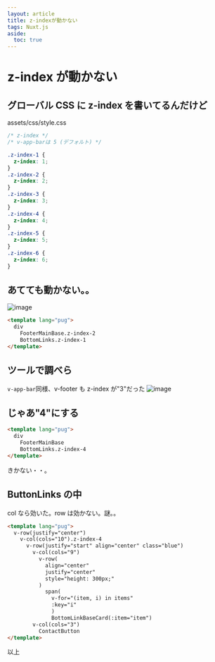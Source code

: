 ```yaml
---
layout: article
title: z-indexが動かない
tags: Nuxt.js
aside:
  toc: true
---
```


# z-index が動かない

## グローバル CSS に z-index を書いてるんだけど

assets/css/style.css

```css
/* z-index */
/* v-app-barは 5 (デフォルト) */

.z-index-1 {
  z-index: 1;
}
.z-index-2 {
  z-index: 2;
}
.z-index-3 {
  z-index: 3;
}
.z-index-4 {
  z-index: 4;
}
.z-index-5 {
  z-index: 5;
}
.z-index-6 {
  z-index: 6;
}
```

## あてても動かない。。

![image](https://user-images.githubusercontent.com/44778704/86770056-10056e80-c08b-11ea-8a34-444701de0c0d.png)

```html
<template lang="pug">
  div
    FooterMainBase.z-index-2
    BottomLinks.z-index-1
</template>
```

## ツールで調べら

`v-app-bar`同様、v-footer も z-index が"3"だった
![image](https://user-images.githubusercontent.com/44778704/86771377-17c61280-c08d-11ea-9132-0cb81da498b4.png)

## じゃあ"4"にする

```html
<template lang="pug">
  div
    FooterMainBase
    BottomLinks.z-index-4
</template>
```

きかない・・。

## ButtonLinks の中

col なら効いた。row は効かない。謎。。

```html
<template lang="pug">
  v-row(justify="center")
    v-col(cols="10").z-index-4
      v-row(justify="start" align="center" class="blue")
        v-col(cols="9")
          v-row(
            align="center"
            justify="center"
            style="height: 300px;"
          )
            span(
              v-for="(item, i) in items"
              :key="i"
              )
              BottomLinkBaseCard(:item="item")
        v-col(cols="3")
          ContactButton
</template>
```

以上
